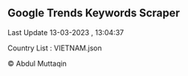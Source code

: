

## Google Trends Keywords Scraper 
 
Last Update 13-03-2023 , 13:04:37

Country List :
VIETNAM.json



© Abdul Muttaqin 
